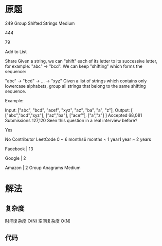 # 原题

249 Group Shifted Strings
Medium

444

79

Add to List

Share
Given a string, we can "shift" each of its letter to its successive letter, for example: "abc" -> "bcd". We can keep "shifting" which forms the sequence:

"abc" -> "bcd" -> ... -> "xyz"
Given a list of strings which contains only lowercase alphabets, group all strings that belong to the same shifting sequence.

Example:

Input: ["abc", "bcd", "acef", "xyz", "az", "ba", "a", "z"],
Output: 
[
  ["abc","bcd","xyz"],
  ["az","ba"],
  ["acef"],
  ["a","z"]
]
Accepted
68,081
Submissions
127,120
Seen this question in a real interview before?

Yes

No
Contributor
LeetCode
0 ~ 6 months6 months ~ 1 year1 year ~ 2 years

Facebook
|
13

Google
|
2

Amazon
|
2
Group Anagrams
Medium


# 解法

## 复杂度
时间复杂度 O(N)
空间复杂度 O(N)


## 代码
```Java

```
